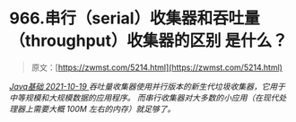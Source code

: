 <!--yml
category: 未分类
date: 0001-01-01 00:00:00
-->

# 966.串行（serial）收集器和吞吐量（throughput）收集器的区别 是什么？

> 原文：[https://zwmst.com/5214.html](https://zwmst.com/5214.html)

   [ *Java基础* ](https://zwmst.com/java%e5%9f%ba%e7%a1%80)*[ <time datetime="2021-10-20T01:42:33+08:00"> 2021-10-19 </time> ](https://zwmst.com/5214.html)  吞吐量收集器使用并行版本的新生代垃圾收集器，它用于中等规模和大规模数据的应用程序。 而串行收集器对大多数的小应用（在现代处理器上需要大概 100M 左右的内存）就足够了。*